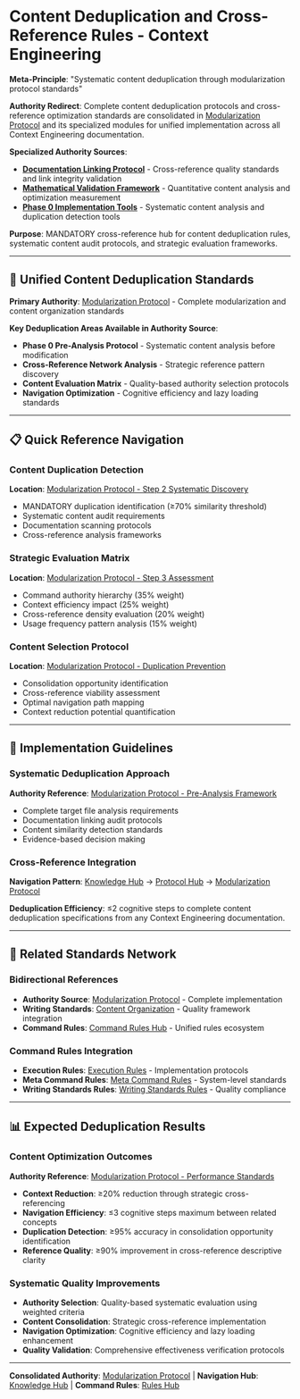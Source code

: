 # Content Deduplication and Cross-Reference Rules - Context Engineering

**Meta-Principle**: "Systematic content deduplication through modularization protocol standards"

**Authority Redirect**: Complete content deduplication protocols and cross-reference optimization standards are consolidated in [Modularization Protocol](../protocols/modularization-protocol.md) and its specialized modules for unified implementation across all Context Engineering documentation.

**Specialized Authority Sources**:
- **[Documentation Linking Protocol](../protocols/documentation-linking-protocol.md)** - Cross-reference quality standards and link integrity validation
- **[Mathematical Validation Framework](../protocols/mathematical-validation-framework.md)** - Quantitative content analysis and optimization measurement
- **[Phase 0 Implementation Tools](../protocols/phase-0-implementation-tools.md)** - Systematic content analysis and duplication detection tools

**Purpose**: MANDATORY cross-reference hub for content deduplication rules, systematic content audit protocols, and strategic evaluation frameworks.

---

## 🔗 **Unified Content Deduplication Standards**

**Primary Authority**: [Modularization Protocol](../protocols/modularization-protocol.md) - Complete modularization and content organization standards

**Key Deduplication Areas Available in Authority Source**:
- **Phase 0 Pre-Analysis Protocol** - Systematic content analysis before modification
- **Cross-Reference Network Analysis** - Strategic reference pattern discovery
- **Content Evaluation Matrix** - Quality-based authority selection protocols
- **Navigation Optimization** - Cognitive efficiency and lazy loading standards

---

## 📋 **Quick Reference Navigation**

### **Content Duplication Detection**
**Location**: [Modularization Protocol - Step 2 Systematic Discovery](../protocols/modularization-protocol.md#step-2---systematic-codebase-discovery--cross-reference-network-analysis)
- MANDATORY duplication identification (≥70% similarity threshold)
- Systematic content audit requirements
- Documentation scanning protocols
- Cross-reference analysis frameworks

### **Strategic Evaluation Matrix**
**Location**: [Modularization Protocol - Step 3 Assessment](../protocols/modularization-protocol.md#step-3---cross-reference-opportunity-assessment--link-network-optimization)
- Command authority hierarchy (35% weight)
- Context efficiency impact (25% weight)
- Cross-reference density evaluation (20% weight)
- Usage frequency pattern analysis (15% weight)

### **Content Selection Protocol**
**Location**: [Modularization Protocol - Duplication Prevention](../protocols/modularization-protocol.md#duplication-prevention-analysis)
- Consolidation opportunity identification
- Cross-reference viability assessment
- Optimal navigation path mapping
- Context reduction potential quantification

---

## 🎯 **Implementation Guidelines**

### **Systematic Deduplication Approach**
**Authority Reference**: [Modularization Protocol - Pre-Analysis Framework](../protocols/modularization-protocol.md#mandatory-pre-modularization-analysis-framework)
- Complete target file analysis requirements
- Documentation linking audit protocols
- Content similarity detection standards
- Evidence-based decision making

### **Cross-Reference Integration**
**Navigation Pattern**: [Knowledge Hub](../README.md) → [Protocol Hub](../README.md#protocols--frameworks) → [Modularization Protocol](../protocols/modularization-protocol.md)

**Deduplication Efficiency**: ≤2 cognitive steps to complete content deduplication specifications from any Context Engineering documentation.

---

## 🔧 **Related Standards Network**

### **Bidirectional References**
- **Authority Source**: [Modularization Protocol](../protocols/modularization-protocol.md) - Complete implementation
- **Writing Standards**: [Content Organization](../writing-standards/content-organization.md) - Quality framework integration
- **Command Rules**: [Command Rules Hub](./README.md) - Unified rules ecosystem

### **Command Rules Integration**
- **Execution Rules**: [Execution Rules](./execution-rules.md) - Implementation protocols
- **Meta Command Rules**: [Meta Command Rules](./meta-command-rules.md) - System-level standards
- **Writing Standards Rules**: [Writing Standards Rules](./writing-standards-rules.md) - Quality compliance

---

## 📊 **Expected Deduplication Results**

### **Content Optimization Outcomes**
**Authority Reference**: [Modularization Protocol - Performance Standards](../protocols/modularization-protocol.md)
- **Context Reduction**: ≥20% reduction through strategic cross-referencing
- **Navigation Efficiency**: ≤3 cognitive steps maximum between related concepts
- **Duplication Detection**: ≥95% accuracy in consolidation opportunity identification
- **Reference Quality**: ≥90% improvement in cross-reference descriptive clarity

### **Systematic Quality Improvements**
- **Authority Selection**: Quality-based systematic evaluation using weighted criteria
- **Content Consolidation**: Strategic cross-reference implementation
- **Navigation Optimization**: Cognitive efficiency and lazy loading enhancement
- **Quality Validation**: Comprehensive effectiveness verification protocols

---

**Consolidated Authority**: [Modularization Protocol](../protocols/modularization-protocol.md) | **Navigation Hub**: [Knowledge Hub](../README.md) | **Command Rules**: [Rules Hub](./README.md)